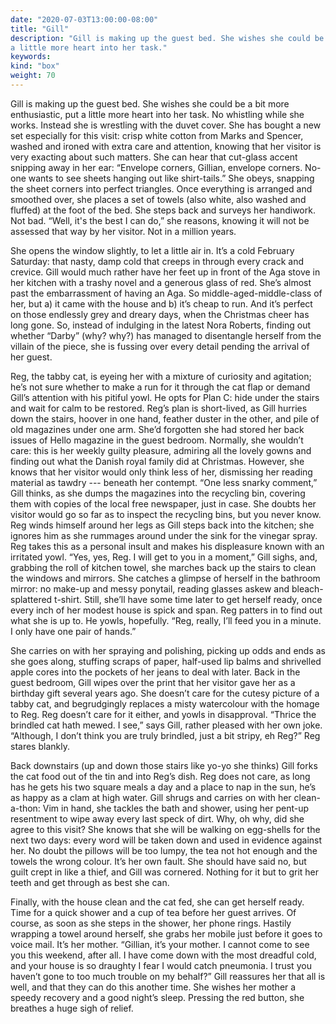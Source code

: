 ```yaml
---
date: "2020-07-03T13:00:00-08:00"
title: "Gill"
description: "Gill is making up the guest bed. She wishes she could be a bit more enthusiastic, put
a little more heart into her task."
keywords:
kind: "box"
weight: 70
---
```


Gill is making up the guest bed. She wishes she could be a bit more enthusiastic, put a little more
heart into her task. No whistling while she works. Instead she is wrestling with the duvet
cover. She has bought a new set especially for this visit: crisp white cotton from Marks and
Spencer, washed and ironed with extra care and attention, knowing that her visitor is very exacting
about such matters. She can hear that cut-glass accent snipping away in her ear: “Envelope corners,
Gillian, envelope corners. No-one wants to see sheets hanging out like shirt-tails.” She obeys,
snapping the sheet corners into perfect triangles. Once everything is arranged and smoothed over,
she places a set of towels (also white, also washed and fluffed) at the foot of the bed. She steps
back and surveys her handiwork. Not bad. “Well, it's the best I can do,” she reasons, knowing it
will not be assessed that way by her visitor. Not in a million years.

She opens the window slightly, to let a little air in. It’s a cold February Saturday: that nasty,
damp cold that creeps in through every crack and crevice. Gill would much rather have her feet up in
front of the Aga stove in her kitchen with a trashy novel and a generous glass of red. She’s almost
past the embarrassment of having an Aga. So middle-aged-middle-class of her, but a) it came with the
house and b) it’s cheap to run. And it’s perfect on those endlessly grey and dreary days, when the
Christmas cheer has long gone.  So, instead of indulging in the latest Nora Roberts, finding out
whether “Darby” (why? why?) has managed to disentangle herself from the villain of the piece, she is
fussing over every detail pending the arrival of her guest.

Reg, the tabby cat, is eyeing her with a mixture of curiosity and agitation; he’s not sure whether
to make a run for it through the cat flap or demand Gill’s attention with his pitiful yowl. He opts
for Plan C: hide under the stairs and wait for calm to be restored. Reg’s plan is short-lived, as
Gill hurries down the stairs, hoover in one hand, feather duster in the other, and pile of old
magazines under one arm. She’d forgotten she had stored her back issues of Hello magazine in the
guest bedroom. Normally, she wouldn’t care: this is her weekly guilty pleasure, admiring all the
lovely gowns and finding out what the Danish royal family did at Christmas. However, she knows that
her visitor would only think less of her, dismissing her reading material as tawdry --- beneath her
contempt. “One less snarky comment,” Gill thinks, as she dumps the magazines into the recycling bin,
covering them with copies of the local free newspaper, just in case. She doubts her visitor would go
so far as to inspect the recycling bins, but you never know. Reg winds himself around her legs as
Gill steps back into the kitchen; she ignores him as she rummages around under the sink for the
vinegar spray. Reg takes this as a personal insult and makes his displeasure known with an irritated
yowl. “Yes, yes, Reg. I will get to you in a moment,” Gill sighs, and, grabbing the roll of kitchen
towel, she marches back up the stairs to clean the windows and mirrors. She catches a glimpse of
herself in the bathroom mirror: no make-up and messy ponytail, reading glasses askew and
bleach-splattered t-shirt. Still, she’ll have some time later to get herself ready, once every inch
of her modest house is spick and span. Reg patters in to find out what she is up to. He yowls,
hopefully. “Reg, really, I’ll feed you in a minute. I only have one pair of hands.”

She carries on with her spraying and polishing, picking up odds and ends as she goes along, stuffing
scraps of paper, half-used lip balms and shrivelled apple cores into the pockets of her jeans to
deal with later. Back in the guest bedroom, Gill wipes over the print that her visitor gave her as a
birthday gift several years ago. She doesn’t care for the cutesy picture of a tabby cat, and
begrudgingly replaces a misty watercolour with the homage to Reg. Reg doesn’t care for it either,
and yowls in disapproval. “Thrice the brindled cat hath mewed. I see,” says Gill, rather pleased
with her own joke. “Although, I don’t think you are truly brindled, just a bit stripy, eh Reg?” Reg
stares blankly.

Back downstairs (up and down those stairs like yo-yo she thinks) Gill forks the cat food out of the
tin and into Reg’s dish. Reg does not care, as long has he gets his two square meals a day and a
place to nap in the sun, he’s as happy as a clam at high water. Gill shrugs and carries on with her
clean-a-thon: Vim in hand, she tackles the bath and shower, using her pent-up resentment to wipe
away every last speck of dirt. Why, oh why, did she agree to this visit? She knows that she will be
walking on egg-shells for the next two days: every word will be taken down and used in evidence
against her. No doubt the pillows will be too lumpy, the tea not hot enough and the towels the wrong
colour. It’s her own fault. She should have said no, but guilt crept in like a thief, and Gill was
cornered. Nothing for it but to grit her teeth and get through as best she can.

Finally, with the house clean and the cat fed, she can get herself ready. Time for a quick shower
and a cup of tea before her guest arrives. Of course, as soon as she steps in the shower, her phone
rings. Hastily wrapping a towel around herself, she grabs her mobile just before it goes to voice
mail. It’s her mother. “Gillian, it’s your mother. I cannot come to see you this weekend, after
all. I have come down with the most dreadful cold, and your house is so draughty I fear I would
catch pneumonia. I trust you haven’t gone to too much trouble on my behalf?” Gill reassures her that
all is well, and that they can do this another time. She wishes her mother a speedy recovery and a
good night’s sleep. Pressing the red button, she breathes a huge sigh of relief.
